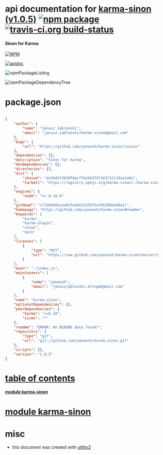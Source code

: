 # api documentation for  [karma-sinon (v1.0.5)](https://github.com/yanoosh/karma-sinon#readme)  [![npm package](https://img.shields.io/npm/v/npmdoc-karma-sinon.svg?style=flat-square)](https://www.npmjs.org/package/npmdoc-karma-sinon) [![travis-ci.org build-status](https://api.travis-ci.org/npmdoc/node-npmdoc-karma-sinon.svg)](https://travis-ci.org/npmdoc/node-npmdoc-karma-sinon)
#### Sinon for Karma

[![NPM](https://nodei.co/npm/karma-sinon.png?downloads=true)](https://www.npmjs.com/package/karma-sinon)

[![apidoc](https://npmdoc.github.io/node-npmdoc-karma-sinon/build/screenCapture.buildNpmdoc.browser.%2Fhome%2Ftravis%2Fbuild%2Fnpmdoc%2Fnode-npmdoc-karma-sinon%2Ftmp%2Fbuild%2Fapidoc.html.png)](https://npmdoc.github.io/node-npmdoc-karma-sinon/build/apidoc.html)

![npmPackageListing](https://npmdoc.github.io/node-npmdoc-karma-sinon/build/screenCapture.npmPackageListing.svg)

![npmPackageDependencyTree](https://npmdoc.github.io/node-npmdoc-karma-sinon/build/screenCapture.npmPackageDependencyTree.svg)



# package.json

```json

{
    "author": {
        "name": "Janusz Jablonski",
        "email": "janusz.jablonski+karma-sinon@gmail.com"
    },
    "bugs": {
        "url": "https://github.com/yanoosh/karma-sinon/issues"
    },
    "dependencies": {},
    "description": "Sinon for Karma",
    "devDependencies": {},
    "directories": {},
    "dist": {
        "shasum": "4e3443f2830fdecff624d3747163f1217daa2a9a",
        "tarball": "https://registry.npmjs.org/karma-sinon/-/karma-sinon-1.0.5.tgz"
    },
    "engines": {
        "node": ">= 0.10.0"
    },
    "gitHead": "cf13b0d93cee02feb9e2225975e70530dda94e1c",
    "homepage": "https://github.com/yanoosh/karma-sinon#readme",
    "keywords": [
        "karma",
        "karma-plugin",
        "sinon",
        "mock"
    ],
    "licenses": [
        {
            "type": "MIT",
            "url": "https://raw.github.com/yanoosh/karma-sinon/master/LICENSE"
        }
    ],
    "main": "./index.js",
    "maintainers": [
        {
            "name": "yanoosh",
            "email": "januszjablonski.pl+npm@gmail.com"
        }
    ],
    "name": "karma-sinon",
    "optionalDependencies": {},
    "peerDependencies": {
        "karma": ">=0.10",
        "sinon": "*"
    },
    "readme": "ERROR: No README data found!",
    "repository": {
        "type": "git",
        "url": "git://github.com/yanoosh/karma-sinon.git"
    },
    "scripts": {},
    "version": "1.0.5"
}
```



# <a name="apidoc.tableOfContents"></a>[table of contents](#apidoc.tableOfContents)

#### [module karma-sinon](#apidoc.module.karma-sinon)



# <a name="apidoc.module.karma-sinon"></a>[module karma-sinon](#apidoc.module.karma-sinon)



# misc
- this document was created with [utility2](https://github.com/kaizhu256/node-utility2)
